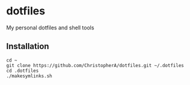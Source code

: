 dotfiles
========

My personal dotfiles and shell tools

Installation
------------

```
cd ~
git clone https://github.com/ChristopherA/dotfiles.git ~/.dotfiles
cd .dotfiles
./makesymlinks.sh
```
